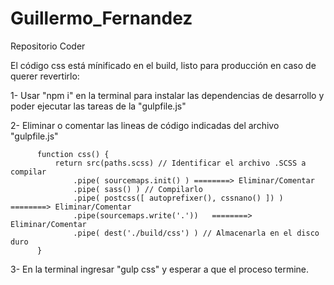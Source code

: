 # Guillermo_Fernandez
Repositorio Coder

El código css está mínificado en el build, listo para producción
en caso de querer revertirlo:

1- Usar "npm i" en la terminal para instalar las dependencias de desarrollo y poder ejecutar
   las tareas de la "gulpfile.js"

2- Eliminar o comentar las lineas de código indicadas del archivo "gulpfile.js" 

          function css() {
              return src(paths.scss) // Identificar el archivo .SCSS a compilar
                  .pipe( sourcemaps.init() ) ========> Eliminar/Comentar
                  .pipe( sass() ) // Compilarlo
                  .pipe( postcss([ autoprefixer(), cssnano() ]) )  ========> Eliminar/Comentar
                  .pipe(sourcemaps.write('.'))   ========> Eliminar/Comentar
                  .pipe( dest('./build/css') ) // Almacenarla en el disco duro
          }


3- En la terminal ingresar "gulp css" y esperar a que el proceso termine.
